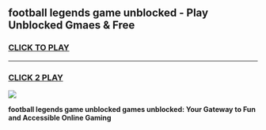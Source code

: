 
## football legends game unblocked - Play Unblocked Gmaes & Free
<h3>
<a href="https://news.freeplayer.one?title=football_legends_game_unblocked&ref=16F">CLICK TO PLAY</a></h3>
<hr>

<h3>
<a href="https://news.freeplayer.one?title=football_legends_game_unblocked&ref=16F">CLICK 2 PLAY</a>
  
</h3>

<a href="https://news.freeplayer.one?title=football_legends_game_unblocked&ref=16F/"><img src="https://clearcache.store/games.png"></a>


**football legends game unblocked games unblocked: Your Gateway to Fun and Accessible Online Gaming**
